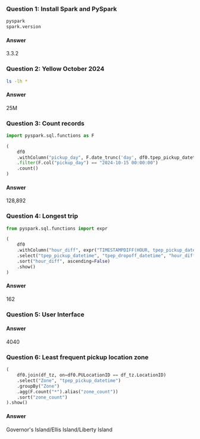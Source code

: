 ### Question 1: Install Spark and PySpark

```bash
pyspark
spark.version
```

#### Answer
3.3.2


### Question 2: Yellow October 2024

```bash
ls -lh *
```
#### Answer
25M


### Question 3: Count records

```python
import pyspark.sql.functions as F

(
    df0
    .withColumn("pickup_day", F.date_trunc('day', df0.tpep_pickup_datetime))
    .filter(F.col("pickup_day") == "2024-10-15 00:00:00")
    .count()
)
```

#### Answer
128,892


### Question 4: Longest trip

```python
from pyspark.sql.functions import expr

(
    df0
    .withColumn("hour_diff", expr("TIMESTAMPDIFF(HOUR, tpep_pickup_datetime, tpep_dropoff_datetime)"))
    .select("tpep_pickup_datetime", "tpep_dropoff_datetime", "hour_diff")
    .sort("hour_diff", ascending=False)
    .show()
)
```

#### Answer
162


### Question 5: User Interface

#### Answer
4040


### Question 6: Least frequent pickup location zone

```python
(
    df0.join(df_tz, on=df0.PULocationID == df_tz.LocationID)
    .select("Zone", "tpep_pickup_datetime")
    .groupBy("Zone")
    .agg(F.count("*").alias("zone_count")) 
    .sort("zone_count")
).show()
```

#### Answer
Governor's Island/Ellis Island/Liberty Island